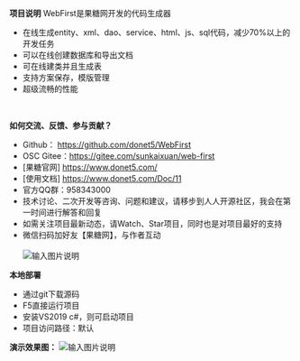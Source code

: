 **项目说明** 
WebFirst是果糖网开发的代码生成器
- 在线生成entity、xml、dao、service、html、js、sql代码，减少70%以上的开发任务
- 可以在线创建数据库和导出文档
- 可在线建类并且生成表
- 支持方案保存，模版管理
- 超级流畅的性能
<br> 


**如何交流、反馈、参与贡献？** 
- Github： https://github.com/donet5/WebFirst
- OSC Gitee：https://gitee.com/sunkaixuan/web-first
- [果糖官网] https://www.donet5.com/
- [使用文档] https://www.donet5.com/Doc/11
- 官方QQ群：958343000
- 技术讨论、二次开发等咨询、问题和建议，请移步到人人开源社区，我会在第一时间进行解答和回复
- 如需关注项目最新动态，请Watch、Star项目，同时也是对项目最好的支持
- 微信扫码加好友【果糖网】，与作者互动<br><br> 
![输入图片说明](https://www.donet5.com/_theme/img/addWX.jpg "加微信")

 **本地部署**
- 通过git下载源码
- F5直接运行项目
- 安装VS2019 c#，则可启动项目
- 项目访问路径：默认

**演示效果图：**
![输入图片说明](https://www.donet5.com/_theme/ueditor/utf8-net/net/upload/image/20211001/6376869443519224327257971.png "用例")

